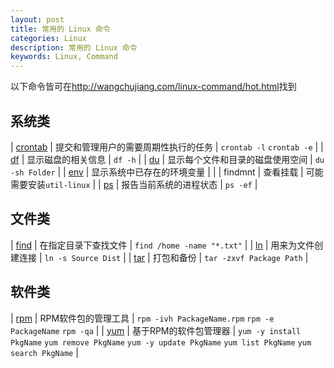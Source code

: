 ```yaml
---
layout: post
title: 常用的 Linux 命令
categories: Linux
description: 常用的 Linux 命令
keywords: Linux, Command
---
```



以下命令皆可在<http://wangchujiang.com/linux-command/hot.html>找到

## 系统类
[备注]:表格前必须空行
| [crontab](http://wangchujiang.com/linux-command/c/crontab.html) | 提交和管理用户的需要周期性执行的任务 | `crontab -l` `crontab -e` |
| [df](http://wangchujiang.com/linux-command/c/df.html) | 显示磁盘的相关信息 | `df -h` |
| [du](http://wangchujiang.com/linux-command/c/du.html) | 显示每个文件和目录的磁盘使用空间 | `du -sh Folder` |
| [env](http://wangchujiang.com/linux-command/c/env.html) | 显示系统中已存在的环境变量 | |
| findmnt | 查看挂载 | 可能需要安装`util-linux` |
| [ps](http://wangchujiang.com/linux-command/c/ps.html) | 报告当前系统的进程状态 | `ps -ef` |


## 文件类

| [find](http://wangchujiang.com/linux-command/c/find.html) | 在指定目录下查找文件 | `find /home -name "*.txt"` |
| [ln](http://wangchujiang.com/linux-command/c/ln.html) | 用来为文件创建连接 | `ln -s Source Dist` |
| [tar](http://wangchujiang.com/linux-command/c/tar.html) | 打包和备份 | `tar -zxvf Package Path` |


## 软件类

| [rpm](http://wangchujiang.com/linux-command/c/rmp.html) | RPM软件包的管理工具 | `rpm -ivh PackageName.rpm` `rpm -e PackageName` `rpm -qa` |
| [yum](http://wangchujiang.com/linux-command/c/yum.html) | 基于RPM的软件包管理器 | `yum -y install PkgName` `yum remove PkgName` `yum -y update PkgName` `yum list PkgName` `yum search PkgName` |

